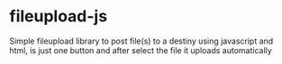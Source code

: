 fileupload-js
=============

Simple fileupload library to post file(s) to a destiny using javascript and html, is just one button and after select the file it uploads automatically
